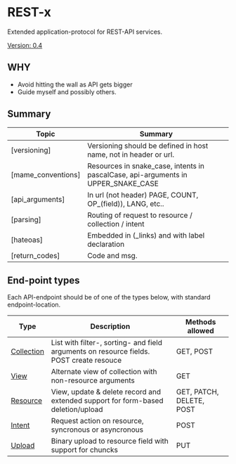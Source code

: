# REST-x
Extended application-protocol for REST-API services.

[Version: 0.4](changelog.md)

## WHY
- Avoid hitting the wall as API gets bigger
- Guide myself and possibly others.

## Summary
| Topic              | Summary                                                                                |
| ------------------ | -------------------------------------------------------------------------------------- |
| [versioning]       | Versioning should be defined in host name, not in header or url.                       |
| [mame_conventions] | Resources in snake_case, intents in pascalCase, api-arguments in UPPER_SNAKE_CASE      |
| [api_arguments]    | In url (not header) PAGE, COUNT, OP_(field)), LANG, etc..                              |
| [parsing]          | Routing of request to resource / collection / intent                                   |
| [hateoas]          | Embedded in (\_links) and with label declaration                                       |
| [return_codes]     | Code and msg.                                                                          |


## End-point types
Each API-endpoint should be of one of the types below, with standard endpoint-location.

| Type          | Description                                                                                | Methods allowed          |
| ------------- | ------------------------------------------------------------------------------------------ | ------------------------ |
| [Collection]  | List with filter-, sorting- and field arguments on resource fields.<br>POST create resouce | GET, POST                |
| [View]        | Alternate view of collection with non-resource arguments                                   | GET                      |
| [Resource]    | View, update & delete record and extended support for form-based deletion/upload           | GET, PATCH, DELETE, POST |
| [Intent]      | Request action on resource, syncronous or asyncronous                                      | POST                     |
| [Upload]      | Binary upload to resource field with support for chuncks                                   | PUT                      |

[Collection]: collection.md
[View]: view.md
[Resource]: resource.md
[Intent]: intent.md
[Upload]: upload.md
